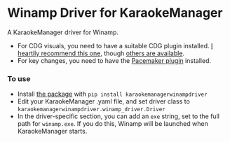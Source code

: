 # Winamp Driver for KaraokeManager

A KaraokeManager driver for Winamp.

- For CDG visuals, you need to have a suitable CDG plugin installed. [I heartily recommend this one](https://github.com/peeveen/gen_cdgPro), though [others are available](https://winampheritage.com/plugin/cdg-plug-in/100775).
- For key changes, you need to have the [Pacemaker plugin](https://www.surina.net/pacemaker/) installed.

### To use

- Install [the package](https://pypi.org/project/karaokemanagerwinampdriver/) with `pip install karaokemanagerwinampdriver`
- Edit your KaraokeManager .yaml file, and set driver class to `karaokemanagerwinampdriver.winamp_driver.Driver`
- In the driver-specific section, you can add an `exe` string, set to the full path for `winamp.exe`. If you do this, Winamp will be launched when KaraokeManager starts.
